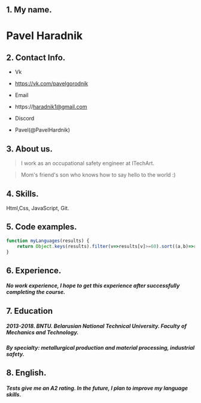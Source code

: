 ## 1. My name.

# Pavel Haradnik

## 2. Contact Info.

* Vk
 * https://vk.com/pavelgorodnik

* Email 
 * https://haradnik1@gmail.com

* Discord 
 * Pavel(@PavelHardnik)


## 3. About us.

> I work as an occupational safety engineer at ITechArt.

> Mom's friend's son who knows how to say hello to the world :)

## 4. Skills.

Html,Css, JavaScript, Git.

## 5. Code examples.

``` javascript
function myLanguages(results) {
    return Object.keys(results).filter(v=>results[v]>=60).sort((a,b)=>results[b]-results[a])
}
```
## 6. Experience.

##### No work experience, I hope to get this experience after successfully completing the course.

## 7. Education

##### 2013-2018. BNTU. Belarusian National Technical University. Faculty of Mechanics and Technology. 
##### By specialty: metallurgical production and material processing, industrial safety.

## 8. English.

##### Tests give me an A2 rating. In the future, I plan to improve my language skills.